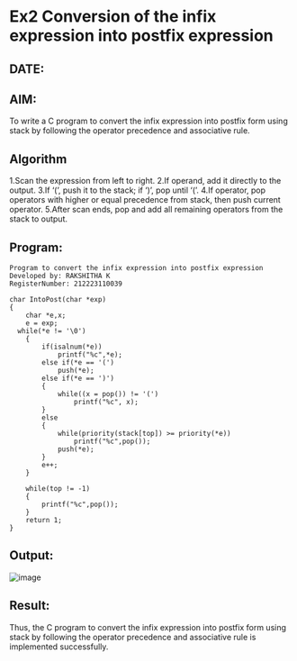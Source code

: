 # Ex2 Conversion of the infix expression into postfix expression
## DATE:
## AIM:
To write a C program to convert the infix expression into postfix form using stack by following the operator precedence and associative rule.

## Algorithm
1.Scan the expression from left to right.
2.If operand, add it directly to the output.
3.If ‘(’, push it to the stack; if ‘)’, pop until ‘(’.
4.If operator, pop operators with higher or equal precedence from stack, then push current operator.
5.After scan ends, pop and add all remaining operators from the stack to output.
## Program:
~~~
Program to convert the infix expression into postfix expression
Developed by: RAKSHITHA K
RegisterNumber: 212223110039  

char IntoPost(char *exp)
{
    char *e,x;
    e = exp;
  while(*e != '\0')
    {
        if(isalnum(*e))
            printf("%c",*e);
        else if(*e == '(')
            push(*e);
        else if(*e == ')')
        {
            while((x = pop()) != '(')
                printf("%c", x);
        }
        else
        {
            while(priority(stack[top]) >= priority(*e))
                printf("%c",pop());
            push(*e);
        }
        e++;
    }
    
    while(top != -1)
    {
        printf("%c",pop());
    } 
    return 1;
}
~~~

## Output:
![image](https://github.com/user-attachments/assets/569ccef3-d61c-4cc3-87e8-269a8d52fa99)

## Result:
Thus, the C program to convert the infix expression into postfix form using stack by following the operator precedence and associative rule is implemented successfully.
